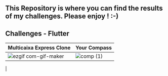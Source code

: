 ## This Repository is where you can find the results of my challenges. Please enjoy ! :-)
## Challenges - Flutter





| Multicaixa Express Clone                                              |                                                          Your Compass  |
| --------------------------------------------------------------------- | ---------------------------------------------------------------------- |
| ![ezgif com-gif-maker](https://user-images.githubusercontent.com/64656900/173613518-6ecd67b5-bd9c-425d-95ab-9e6d60073c8d.gif)  | ![comp (1)](https://user-images.githubusercontent.com/64656900/179405151-aaf74c8f-3ec4-4c15-9a4f-9776d4fec752.gif)
  |





 





